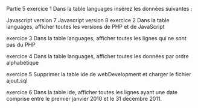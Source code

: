 Partie 5
exercice 1
Dans la table languages insérez les données suivantes :

Javascript version 7
Javascript version 8
exercice 2
Dans la table languages, afficher toutes les versions de PHP et de JavaScript

exercice 3
Dans la table languages, afficher toutes les lignes qui ne sont pas du PHP

exercice 4
Dans la table languages, afficher toutes les données par ordre alphabétique

exercice 5
Supprimer la table ide de webDevelopment et charger le fichier ajout.sql

exercice 6
Dans la table ide, afficher toutes les lignes ayant une date comprise entre le premier janvier 2010 et le 31 decembre 2011.